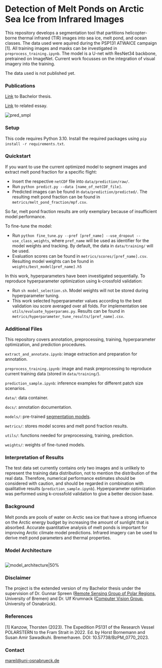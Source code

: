 # Detection of Melt Ponds on Arctic Sea Ice from Infrared Images

This repository develops a segmentation tool that partitions helicopter-borne thermal infrared (TIR) images into sea ice, melt pond, and ocean classes. 
The data used were aquired during the PSP131 ATWAICE campaign [1]. All training images and masks can be investigated in ```preprocess_training.ipynb```.
The model is a U-net with ResNet34 backbone, pretrained on ImageNet. Current work focusses on the integration of visual imagery into the training.

The data used is not published yet.

### Publications
[Link](https://seaice.uni-bremen.de/proceedings-theses-reports/) to Bachelor thesis.

[Link](https://te.ma/art/ut5cb0/reil-melting-ponds-arctic-sea/) to related essay.

![pred_smpl](https://github.com/marlens123/pond_segmentation/assets/80780236/e0298018-ea2d-44a4-9711-a00b69464980)

### Setup
This code requires Python 3.10. Install the required packages using ```pip install -r requirements.txt```.

### Quickstart
If you want to use the current optimized model to segment images and extract melt pond fraction for a specific flight:

- Insert the respective ```netCDF``` file into ```data/prediction/raw/```.
- Run ```python predict.py --data [name_of_netCDF_file]```.
- Predicted images can be found in ```data/prediction/predicted/```. The resulting melt pond fraction can be found in ```metrics/melt_pond_fraction/mpf.csv```.

So far, melt pond fraction results are only exemplary because of insufficient model performance.

To fine-tune the model:

- Run ```python fine_tune.py --pref [pref_name] --use_dropout --use_class_weights```, where ```pref_name``` will be used as identifier for the model weights and tracking. By default, the data in ```data/training/``` will be used.
- Evaluation scores can be found in ```metrics/scores/[pref_name].csv```. Resulting model weights can be found in ```weights/best_model[pref_name].h5```

In this work, hyperparameters have been investigated sequentially. To reproduce hyperparameter optimization using k-crossfold validation:

- Run ```sh model_selection.sh```. Model weights will not be stored during hyperparameter tuning.
- This work selected hyperparameter values according to the best validation iou score averaged over all folds. For implementation see ```utils/evaluate_hyperparams.py```. Results can be found in ```metrics/hyperparameter_tune_results/[pref_name].csv```.

### Additional Files
This repository covers annotation, preprocessing, training, hyperparameter optimization, and prediction procedures.

```extract_and_annotate.ipynb```: image extraction and preparation for annotation.

```preprocess_training.ipynb```: image and mask preprocessing to reproduce current training data (stored in ```data/training/```).

```prediction_sample.ipynb```: inference examples for different patch size scenarios.

```data/```: data container.

```docs/```: annotation documentation.

```models/```: pre-trained [segmentation models](https://github.com/qubvel/segmentation_models).

```metrics/```: stores model scores and melt pond fraction results.

```utils/```: functions needed for preprocessing, training, prediction.

```weights/```: weights of fine-tuned models.

### Interpretation of Results
The test data set currently contains only two images and is unlikely to represent the training data distribution, not to mention the distribution of the real data. Therefore, numerical performance estimates should be considered with caution, and should be regarded in combination with qualitative results (```prediction_sample.ipynb```). Hyperparameter optimization was performed using k-crossfold validation to give a better decision base.

### Background
Melt ponds are pools of water on Arctic sea ice that have a strong influence on the Arctic energy budget by increasing the amount of sunlight that is absorbed. 
Accurate quantitative analysis of melt ponds is important for improving Arctic climate model predictions.
Infrared imagery can be used to derive melt pond parameters and thermal properties.

### Model Architecture
<img scr="https://github.com/marlens123/ponds_extended/assets/80780236/84dde17c-6ecd-4608-af7f-7be75de84729" width="200">

![model_architecture|50%](https://github.com/marlens123/ponds_extended/assets/80780236/84dde17c-6ecd-4608-af7f-7be75de84729)

### Disclaimer
The project is the extended version of my Bachelor thesis under the supervision of Dr. Gunnar Spreen ([Remote Sensing Group of Polar Regions](https://seaice.uni-bremen.de/research-group/), University of Bremen)
and Dr. Ulf Krumnack ([Computer Vision Group](https://www.ikw.uni-osnabrueck.de/en/research_groups/computer_vision.html), University of Osnabrück).

### References
[1] Kanzow, Thorsten (2023). The Expedition PS131 of the Research Vessel POLARSTERN to the
Fram Strait in 2022. Ed. by Horst Bornemann and Susan Amir Sawadkuhi. Bremerhaven. DOI: 10.57738/BzPM\_0770\_2023.

### Contact
mareil@uni-osnabrueck.de
